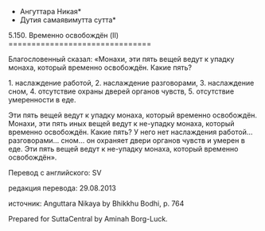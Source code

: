 * Ангуттара Никая*
* Дутия самаявимутта сутта*

5\.150\. Временно освобождён \(II\)
\=\=\=\=\=\=\=\=\=\=\=\=\=\=\=\=\=\=\=\=\=\=\=\=\=\=\=\=\=\=\=

Благословенный сказал: «Монахи, эти пять вещей ведут к упадку монаха, который временно освобождён\. Какие пять?

1\. наслаждение работой,
2\. наслаждение разговорами,
3\. наслаждение сном,
4\. отсутствие охраны дверей органов чувств,
5\. отсутствие умеренности в еде\.

Эти пять вещей ведут к упадку монаха, который временно освобождён\. Монахи, эти пять иных вещей ведут к не\-упадку монаха, который временно освобождён\. Какие пять? У него нет наслаждения работой… разговорами… сном… он охраняет двери органов чувств и умерен в еде\. Эти пять вещей ведут к не\-упадку монаха, который временно освобождён»\.

Перевод с английского: SV

редакция перевода: 29\.08\.2013

источник: Anguttara Nikaya by Bhikkhu Bodhi, p\. 764

Prepared for SuttaCentral by Aminah Borg\-Luck\.